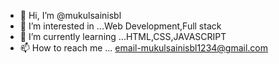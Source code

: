 - 👋 Hi, I’m @mukulsainisbl
- 👀 I’m interested in ...Web Development,Full stack
- 🌱 I’m currently learning ...HTML,CSS,JAVASCRIPT
- 📫 How to reach me ... email-mukulsainisbl1234@gmail.com

<!---
mukulsainisbl/mukulsainisbl is a ✨ special ✨ repository because its `README.md` (this file) appears on your GitHub profile.
You can click the Preview link to take a look at your changes.
--->
